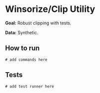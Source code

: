 # Winsorize/Clip Utility

**Goal:** Robust clipping with tests.

**Data:** Synthetic.

## How to run

```
# add commands here
```

## Tests

```
# add test runner here
```
